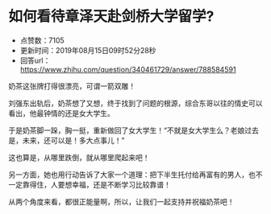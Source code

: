 # 如何看待章泽天赴剑桥大学留学?
- 点赞数：7105
- 更新时间：2019年08月15日09时52分28秒
- 回答url：https://www.zhihu.com/question/340461729/answer/788584591
<body>
 <p data-pid="r8sXq37B">奶茶这张牌打得很漂亮，可谓一箭双雕！</p>
 <p data-pid="yDye9KO_">刘强东出轨后，奶茶想了又想，终于找到了问题的根源，综合东哥以往的情史可以看出，他最钟情的还是女大学生。</p>
 <p data-pid="ahoX_PBp">于是奶茶脚一跺，胸一挺，重新做回了女大学生！“不就是女大学生么？老娘过去是，未来，还可以是！多大点事儿！”</p>
 <p data-pid="PHRHs5Uk">这也算是，从哪里跌倒，就从哪里爬起来吧！</p>
 <p data-pid="KCMRdJys">另一方面，她也用行动告诉了大家一个道理：把下半生托付给再富有的男人，也不一定靠得住，人要想幸福，还是不断学习比较靠谱！</p>
 <p data-pid="C39DR9a4">从两个角度来看，都很正能量啊，所以，让我们一起支持并祝福奶茶吧！</p>
 <p></p>
</body>